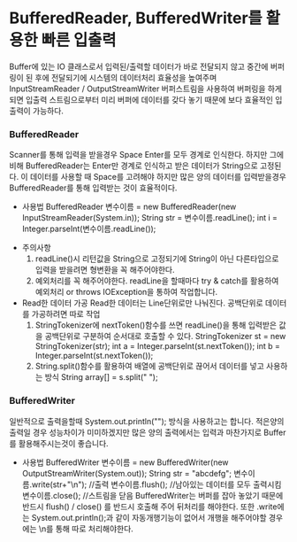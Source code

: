 # BufferedReader, BufferedWriter를 활용한 빠른 입출력
Buffer에 있는 IO 클래스로서 입력된/출력할 데이터가 바로 전달되지 않고 중간에 버퍼링이 된 후에 전달되기에 시스템의 데이터처리 효율성을 높여주며 InputStreamReader / OutputStreamWriter 버퍼스트림을 사용하여 버퍼링을 하게 되면 입출력 스트림으로부터 미리 버퍼에 데이터를 갖다 놓기 때문에 보다 효율적인 입출력이 가능하다.

### BufferedReader 
Scanner를 통해 입력을 받을경우 Space Enter를 모두 경계로 인식한다.
하지만 그에비해 BufferedReader는 Enter만 경계로 인식하고 받은 데이터가 String으로 고정된다. 이 데이터를 사용할 때 Space를 고려해야 하지만 많은 양의 데이터를 입력받을경우 BufferedReader를 통해 입력받는 것이 효율적이다.

* 사용법
    BufferedReader 변수이름 = new BufferedReader(new InputStreamReader(System.in));
    String str = 변수이름.readLine();
    int i = Integer.parseInt(변수이름.readLine());
- 주의사항
    1. readLine()시 리턴값을 String으로 고정되기에 String이 아닌 다른타입으로 입력을 받을려면 형변환을 꼭 해주어야한다.
    2. 예외처리를 꼭 해주어야한다. readLine을 할때마다 try & catch를 활용하여 예외처리 or throws IOException을 통하여 작업합니다.
- Read한 데이터 가공
    Read한 데이터는 Line단위로만 나눠진다. 공백단위로 데이터를 가공하려면 따로 작업
    1. StringTokenizer에 nextToken()함수를 쓰면 readLine()을 통해 입력받은 값을 공백단위로 구분하여 순서대로 호출할 수 있다.
    StringTokenizer st = new StringTokenizer(str);
    int a = Integer.parseInt(st.nextToken());
    int b = Integer.parseInt(st.nextToken());
    2. String.split()함수를 활용하여 배열에 공백단위로 끊어서 데이터를 넣고 사용하는 방식
    String array[] = s.split(" ");

### BufferedWriter 
일반적으로 출력을할때 System.out.println(""); 방식을 사용하고는 합니다. 적은양의 출력일 경우 성능차이가 미미하겠지만 많은 양의 출력에서는 입력과 마찬가지로 Buffer를 활용해주시는것이 좋습니다.

* 사용법
    BufferedWriter 변수이름 = new BufferedWriter(new OutputStreamWriter(System.out));
    String str = "abcdefg";
    변수이름.write(str+"\n");   //출력
    변수이름.flush();           //남아있는 데이터를 모두 출력시킴
    변수이름.close();           //스트림을 닫음
    BufferedWriter는 버퍼를 잡아 놓았기 때문에 반드시 flush() / close() 를 반드시 호출해 주어 뒤처리를 해야한다. 또한 .write에는 System.out.println();과 같이 자동개행기능이 없어서 개행을 해주어야할 경우에는 \n를 통해 따로 처리해야한다.